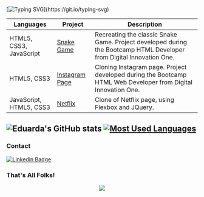 [//]: <> (Hi there)

[![Typing SVG](https://readme-typing-svg.herokuapp.com?color=FFFFFF&size=25&center=true&vCenter=true&lines=Hi+there!;I'm+Eduarda.;I'm+a+student;of+Computer+Science;I'm+currently+learning;and+working+with;Java%2C+HTML5%2C+CSS3;MySQL%2C+JavaScript;C%23+and+others;You+can+see+some+of;my+projects+bellow.)](https://git.io/typing-svg)


 [//]: <> (Projects)


Languages | Project | Description 
---------- | --------------- | ----------
HTML5, CSS3, JavaScript | [Snake Game](https://github.com/saintravi/snakegame) | Recreating the classic Snake Game. Project developed during the Bootcamp HTML Developer from Digital Innovation One.
HTML5, CSS3 | [Instagram Page](https://github.com/saintravi/instagram-inicial) | Cloning Instagram page. Project developed during the Bootcamp HTML Web Developer from Digital Innovation One.
JavaScript, HTML5, CSS3 | [Netflix](https://github.com/saintravi/netflix-layout) | Clone of Netflix page, using Flexbox and JQuery.
</p>

[//]: <> (GitHub Stats)

## ![Eduarda's GitHub stats](https://github-readme-stats.vercel.app/api?username=eduardaalvess&show_icons=true&theme=gotham) [![Most Used Languages](https://github-readme-stats.vercel.app/api/top-langs/?username=eduardaalvess&layout=compact&theme=gotham)](https://github.com/eduardaalvess/github-readme-stats)

[//]: <> (Contacts)

### Contact

[![Linkedin Badge](https://img.shields.io/badge/LinkedIn-0077B5?style=for-the-badge&logo=linkedin&logoColor=white )]( https://www.linkedin.com/in/eduardaalves/)


[//]: <> (End)

### That's All Folks!
<p align="center">
  <img src="https://ib.canaltech.com.br/361132.gif" />
</p>

[//]: <> (End)
